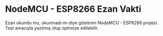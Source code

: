 # NodeMCU - ESP8266 Ezan Vakti

Ezan okundu mu, okunmadı mı diye gösteren NodeMCU - ESP8266 projesi.
Test amacıyla yazılmış olup optimize edilebilir.
